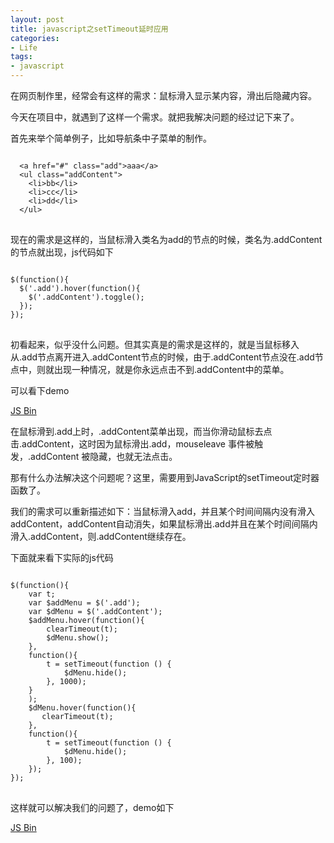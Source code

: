 ```yaml
---
layout: post
title: javascript之setTimeout延时应用
categories:
- Life
tags:
- javascript
---
```


在网页制作里，经常会有这样的需求：鼠标滑入显示某内容，滑出后隐藏内容。

今天在项目中，就遇到了这样一个需求。就把我解决问题的经过记下来了。

首先来举个简单例子，比如导航条中子菜单的制作。

<pre>
<code>
  &lt;a href="#" class="add">aaa&lt;/a>
  &lt;ul class="addContent"&gt;
    &lt;li&gt;bb&lt;/li&gt;
    &lt;li&gt;cc&lt;/li&gt;
    &lt;li&gt;dd&lt;/li&gt;
  &lt;/ul&gt;
</code>
</pre>

现在的需求是这样的，当鼠标滑入类名为add的节点的时候，类名为.addContent的节点就出现，js代码如下

<pre>
<code>
$(function(){
  $('.add').hover(function(){
    $('.addContent').toggle();
  });
});
</code>
</pre>

初看起来，似乎没什么问题。但其实真是的需求是这样的，就是当鼠标移入从.add节点离开进入.addContent节点的时候，由于.addContent节点没在.add节点中，则就出现一种情况，就是你永远点击不到.addContent中的菜单。

可以看下demo

<a class="jsbin-embed" href="http://jsbin.com/axuxiq/4/embed?live">JS Bin</a><script src="http://static.jsbin.com/js/embed.js"></script>

在鼠标滑到.add上时，.addContent菜单出现，而当你滑动鼠标去点击.addContent，这时因为鼠标滑出.add，mouseleave 事件被触发，.addContent 被隐藏，也就无法点击。

那有什么办法解决这个问题呢？这里，需要用到JavaScript的setTimeout定时器函数了。

我们的需求可以重新描述如下：当鼠标滑入add，并且某个时间间隔内没有滑入addContent，addContent自动消失，如果鼠标滑出.add并且在某个时间间隔内滑入.addContent，则.addContent继续存在。

下面就来看下实际的js代码

<pre>
<code>
$(function(){
    var t;
    var $addMenu = $('.add');
    var $dMenu = $('.addContent');
    $addMenu.hover(function(){
        clearTimeout(t);
        $dMenu.show();
    },
    function(){
        t = setTimeout(function () {
            $dMenu.hide();
        }, 1000);
    }
    );
    $dMenu.hover(function(){
       clearTimeout(t);
    },
    function(){
        t = setTimeout(function () {
            $dMenu.hide();
        }, 100);
    });
});
</code>
</pre>

这样就可以解决我们的问题了，demo如下

<a class="jsbin-embed" href="http://jsbin.com/axuxiq/5/embed?live">JS Bin</a><script src="http://static.jsbin.com/js/embed.js"></script>



